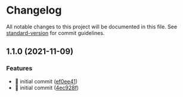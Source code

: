 # Changelog

All notable changes to this project will be documented in this file. See [standard-version](https://github.com/conventional-changelog/standard-version) for commit guidelines.

## 1.1.0 (2021-11-09)


### Features

* 🎸 initial commit ([ef0ee41](https://github.com/anilpixel/vite-plugin-antd-v3-compatible/commit/ef0ee414ae874932d34ed06d7c0955589c1abefb))
* 🎸 initial commit ([4ec928f](https://github.com/anilpixel/vite-plugin-antd-v3-compatible/commit/4ec928faa5324ac5d302d6d8bf5eb934f10467ac))
